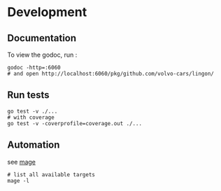 # Development

## Documentation

To view the godoc, run :

```shell
godoc -http=:6060
# and open http://localhost:6060/pkg/github.com/volvo-cars/lingon/
```

## Run tests

```shell
go test -v ./...
# with coverage
go test -v -coverprofile=coverage.out ./...
```

## Automation

see [mage](https://magefile.org/)

```shell
# list all available targets
mage -l
```
